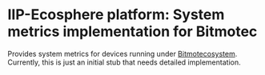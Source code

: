 # IIP-Ecosphere platform: System metrics implementation for Bitmotec

Provides system metrics for devices running under [Bitmotecosystem](https://www.bitmotec.com/de/). Currently, this is just an initial stub that needs detailed implementation.


